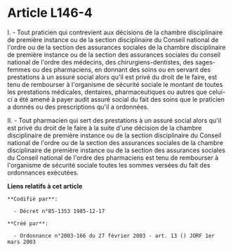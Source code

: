# Article L146-4

I. - Tout praticien qui contrevient aux décisions de la chambre disciplinaire de première instance ou de la section
disciplinaire du Conseil national de l'ordre ou de la section des assurances sociales de la chambre disciplinaire de première
instance ou de la section des assurances sociales du conseil national de l'ordre des médecins, des chirurgiens-dentistes, des
sages-femmes ou des pharmaciens, en donnant des soins ou en servant des prestations à un assuré social alors qu'il est privé
du droit de le faire, est tenu de rembourser à l'organisme de sécurité sociale le montant de toutes les prestations
médicales, dentaires, pharmaceutiques ou autres que celui-ci a été amené à payer audit assuré social du fait des soins que le
praticien a donnés ou des prescriptions qu'il a ordonnées.

II. - Tout pharmacien qui sert des prestations à un assuré social alors qu'il est privé du droit de le faire à la suite d'une
décision de la chambre disciplinaire de première instance ou de la section disciplinaire du Conseil national de l'ordre ou de
la section des assurances sociales de la chambre disciplinaire de première instance ou de la section des assurances sociales
du Conseil national de l'ordre des pharmaciens est tenu de rembourser à l'organisme de sécurité sociale toutes les sommes
versées du fait des ordonnances exécutées.

**Liens relatifs à cet article**

	**Codifié par**:

	  - Décret n°85-1353 1985-12-17

	**Créé par**:

	  - Ordonnance n°2003-166 du 27 février 2003 - art. 13 () JORF 1er mars 2003
